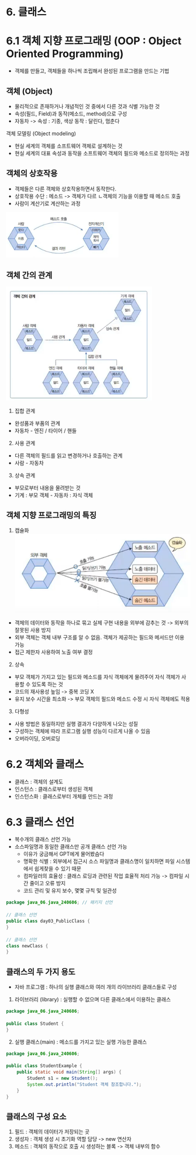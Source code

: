 # 6. 클래스
# 6.1 객체 지향 프로그래밍 (OOP : Object Oriented Programming)
- 객체를 만들고, 객체들을 하나씩 조립해서 완성된 프로그램을 만드는 기법

## 객체 (Object)
- 물리적으로 존재하거나 개념적인 것 중에서 다른 것과 식별 가능한 것
- 속성(필드, Field)과 동작(메소드, method)으로 구성
- 자동차 -> 속성 : 기종, 색상 동작 : 달린다, 멈춘다

객체 모델링 (Object modeling)  
- 현실 세계의 객체를 소프트웨어 객체로 설계하는 것
- 현실 세계의 대표 속성과 동작을 소프트웨어 객체의 필드와 메소드로 정의하는 과정

## 객체의 상호작용
- 객체들은 다른 객체와 상호작용하면서 동작한다.
- 상호작용 수단 : 메소드 -> 객체가 다르 ㄴ객체의 기능을 이용할 때 메소드 호출
- 사람이 계산기로 계산하는 과정

![img.png](imgs/img.png)

## 객체 간의 관계

![img_1.png](imgs/img_1.png)  

1. 집합 관계
- 완성품과 부품의 관계
- 자동차 - 엔진 / 타이어 / 핸들
2. 사용 관계
- 다른 객체의 필드를 읽고 변경하거나 호출하는 관계
- 사람 - 자동차
3. 상속 관계
- 부모로부터 내용을 물려받는 것
- 기계 : 부모 객체 - 자동차 : 자식 객체

## 객체 지향 프로그래밍의 특징
1. 캡슐화  
![img_2.png](imgs/img_2.png)  
- 객체의 데이터와 동작을 하나로 묶고 실제 구현 내용을 외부에 감추는 것 -> 외부의 잘못된 사용 방지
- 외부 객체는 객체 내부 구조를 알 수 없음. 객체가 제공하는 필드와 메서드만 이용 가능
- 접근 제한자 사용하여 노출 여부 결정

2. 상속
- 부모 객체가 가지고 있는 필드와 메소드를 자식 객체에게 물려주어 자식 객체가 사용할 수 있도록 하는 것
- 코드의 재사용성 높임 -> 중복 코딩 X
- 유지 보수 시간을 최소화 -> 부모 객체의 필드와 메소드 수정 시 자식 객체에도 적용

3. 다형성
- 사용 방법은 동일하지만 실행 결과가 다양하게 나오는 성질
- 구성하는 객체에 따라 프로그램 실행 성능이 다르게 나올 수 있음
- 오버라이딩, 오버로딩

# 6.2 객체와 클래스
- 클래스 : 객체의 설계도
- 인스턴스 : 클래스로부터 생성된 객체
- 인스턴스화 : 클래스로부터 개체를 만드는 과정 


# 6.3 클래스 선언
- 복수개의 클래스 선언 가능
- 소스파일명과 동일한 클래스만 공개 클래스 선언 가능
  - 이유가 궁금해서 GPT에게 물어봤슴다
  - 명확한 식별 : 외부에서 접근시 소스 파일명과 클래스명이 일치하면 파일 시스템에서 쉽게찾을 수 있기 때문
  - 컴파일러의 효율성 : 클래스 로딩과 관련된 작업 효율적 처리 가능 -> 컴파일 시간 줄이고 오류 방지
  - 코드 관리 및 유지 보수, 몇몇 규칙 및 일관성

```java
package java_06.java_240606; // 패키지 선언

// 클래스 선언
public class day03_PublicClass {
}

// 클래스 선언
class newClass {
}
```

## 클래스의 두 가지 용도
- 자바 프로그램 : 하나의 실행 클래스와 여러 개의 라이브러리 클래스들로 구성  

1. 라이브러리 (library) : 실행할 수 없으며 다른 클래스에서 이용하는 클래스

```java
package java_06.java_240606;

public class Student {
}
```
2. 실행 클래스(main) : 메소드를 가지고 있는 실행 가능한 클래스

```java
package java_06.java_240606;

public class StudentExample {
    public static void main(String[] args) {
        Student s1 = new Student();
        System.out.println("Student 객체 참조합니다.");
    }
}
```

## 클래스의 구성 요소
1. 필드 : 객체의 데이터가 저장되는 곳
2. 생성자 : 객체 생성 시 초기화 역할 담당 -> new 연산자
3. 메소드 : 객체의 동작으로 호출 시 생성하는 블록 -> 객체 내부의 함수